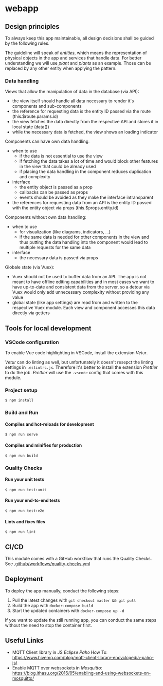 # webapp

## Design principles

To always keep this app maintainable, all design decisions shall be guided by the following rules.

The guideline will speak of _entities_, which means the representation of physical objects in the app and services that handle data. For better understanding we will use _plant_ and _plants_ as an example. Those can be replaced by any other entity when applying the pattern.

### Data handling

Views that allow the manipulation of data in the database (via API):

* the view itself should handle all data necessary to render it's components and sub-components
* the reference for requesting data is the entity ID passed via the route (this.$route.params.id)
* the view fetches the data directly from the respective API and stores it in local state (data())
* while the necessary data is fetched, the view shows an loading indicator

Components can have own data handling:

* when to use
    * if the data is not essential to use the view
    * if fetching the data takes a lot of time and would block other features in the view that could be already used
    * if placing the data handling in the component reduces duplication and complexity
* interface
    * the entity object is passed as a prop
    * callbacks can be passed as props
    * events should be avoided as they make the interface intransparent
* the references for requesting data from an API is the entity ID passed with the entity object via props (this.$props.entity.id)

Components without own data handling:

* when to use
    * for visualization (like diagrams, indicators, ...)
    * if the same data is needed for other components in the view and thus putting the data handling into the component would lead to multiple requests for the same data
* interface
    * the necessary data is passed via props
    
Globale state (via Vuex):

* Vuex should not be used to buffer data from an API. The app is not meant to have offline editing capabilities and in most cases we want to have up-to-date and consistent data from the server, so a detour via Vuex would only add unnecessary complexity without providing any value
* global state (like app settings) are read from and written to the respective Vuex module. Each view and component accesses this data directly via getters

## Tools for local development

### VSCode configuration

To enable Vue code highlighting in VSCode, install the extension _Vetur_.

_Vetur_ can do linting as well, but unfortunately it doesn't resepct the linting settings in `.eslintrc.js`. Therefore it's better to install the extension _Prettier_ to do the job. _Prettier_ will use the `.vscode` config that comes with this module.

### Project setup

```
$ npm install
```

### Build and Run

#### Compiles and hot-reloads for development

```
$ npm run serve
```

#### Compiles and minifies for production

```
$ npm run build
```

### Quality Checks

#### Run your unit tests

```
$ npm run test:unit
```

#### Run your end-to-end tests

```
$ npm run test:e2e
```

#### Lints and fixes files

```
$ npm run lint
```

## CI/CD

This module comes with a GitHub workflow that runs the Quality Checks. See [.github/workflows/quality-checks.yml](.github/workflows/quality-checks.yml)


## Deployment

To deploy the app manually, conduct the following steps:

1. Pull the latest changes with `git checkout master && git pull`
1. Build the app with `docker-compose build`
1. Start the updated containers with `docker-compose up -d`

If you want to update the still running app, you can conduct the same steps without the need to stop the container first.

## Useful Links

- MQTT Client library in JS _Eclipse Paho_ How To: https://www.hivemq.com/blog/mqtt-client-library-encyclopedia-paho-js/
- Enable MQTT over websockets in _Mosquitto_: https://blog.ithasu.org/2016/05/enabling-and-using-websockets-on-mosquitto/
